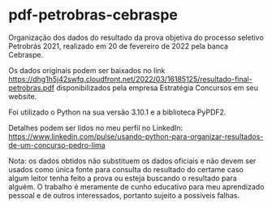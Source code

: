# pdf-petrobras-cebraspe
Organização dos dados do resultado da prova objetiva do processo seletivo Petrobrás 2021, realizado em 20 de fevereiro de 2022 pela banca Cebraspe.

Os dados originais podem ser baixados no link https://dhg1h5j42swfq.cloudfront.net/2022/03/16185125/resultado-final-petrobras.pdf disponibilizados pela empresa Estratégia Concursos em seu website.

Foi utilizado o Python na sua versão 3.10.1 e a biblioteca PyPDF2.

Detalhes podem ser lidos no meu perfil no LinkedIn: https://www.linkedin.com/pulse/usando-python-para-organizar-resultados-de-um-concurso-pedro-lima


Nota: os dados obtidos não substituem os dados oficiais e não devem ser usados como única fonte para consulta do resultado do certame caso algum leitor tenha feito a prova ou esteja buscando o resultado para alguém. O trabalho é meramente de cunho educativo para meu aprendizado pessoal e de outros interessados, portanto sujeito a possíveis falhas.

